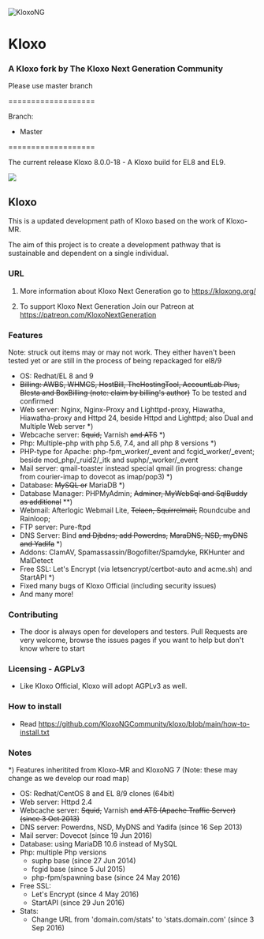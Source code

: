 ![KloxoNG](https://kloxong.org/wp-content/uploads/2017/10/KloxoNG.jpg )
# Kloxo

### A Kloxo fork by The Kloxo Next Generation Community

Please use master branch

===================

Branch:
- Master

===================

The current release Kloxo 8.0.0-18 - A Kloxo build for EL8 and EL9. 

<a href="https://copr.fedorainfracloud.org/coprs/kloxong/kloxo/package/kloxo/"><img src="https://copr.fedorainfracloud.org/coprs/kloxong/kloxo/package/kloxo/status_image/last_build.png" /></a>

## Kloxo

This is a updated development path of Kloxo based on the work of Kloxo-MR.

The aim of this project is to create a development pathway that is sustainable and dependent on a single individual.

### URL

1. More information about Kloxo Next Generation go to https://kloxong.org/ 

2. To support Kloxo Next Generation Join our Patreon at https://patreon.com/KloxoNextGeneration 

### Features 

Note: struck out items may or may not work. They either haven't been tested yet or are still in the process of being repackaged for el8/9   

* OS: Redhat/EL 8 and 9
* ~~Billing: AWBS, WHMCS, HostBill, TheHostingTool, AccountLab Plus, Blesta and BoxBilling (note: claim by billing's author)~~ To be tested and confirmed
* Web server: Nginx, Nginx-Proxy and Lighttpd-proxy, Hiawatha, Hiawatha-proxy and Httpd 24, beside Httpd and Lighttpd; also Dual and Multiple Web server *)
* Webcache server: ~~Squid,~~ Varnish ~~and ATS~~ *)
* Php: Multiple-php with php 5.6, 7.4, and all php 8 versions *)
* PHP-type for Apache: php-fpm_worker/_event and fcgid_worker/_event; beside mod_php/_ruid2/_itk and suphp/_worker/_event
* Mail server: qmail-toaster instead special qmail (in progress: change from courier-imap to dovecot as imap/pop3) *)
* Database: ~~MySQL or~~ MariaDB *)
* Database Manager: PHPMyAdmin; ~~Adminer, MyWebSql and SqlBuddy as additional~~ **)
* Webmail: Afterlogic Webmail Lite, ~~Telaen, Squirrelmail,~~ Roundcube and Rainloop; 
* FTP server: Pure-ftpd
* DNS Server: Bind ~~and Djbdns; add Powerdns,~~ ~~MaraDNS, NSD, myDNS and Yadifa~~ *)
* Addons: ClamAV, Spamassassin/Bogofilter/Spamdyke, RKHunter and MalDetect
* Free SSL: Let's Encrypt (via letsencrypt/certbot-auto and acme.sh) and StartAPI *)
* Fixed many bugs of Kloxo Official (including security issues)
* And many more!

### Contributing

* The door is always open for developers and testers. Pull Requests are very welcome, browse the issues pages if you want to help but don't know where to start

### Licensing - AGPLv3

* Like Kloxo Official, Kloxo will adopt AGPLv3 as well.

### How to install

* Read https://github.com/KloxoNGCommunity/kloxo/blob/main/how-to-install.txt

### Notes
*) Features inheritited from Kloxo-MR and KloxoNG 7 (Note: these may change as we develop our road map)

- OS: Redhat/CentOS 8 and EL 8/9 clones (64bit) 
- Web server: Httpd 2.4 
- Webcache server: ~~Squid,~~ Varnish ~~and ATS (Apache Traffic Server) (since 3 Oct 2013)~~
- DNS server: Powerdns, NSD, MyDNS and Yadifa (since 16 Sep 2013)
- Mail server: Dovecot (since 19 Jun 2016)
- Database: using MariaDB 10.6 instead of MySQL 
- Php: multiple Php versions
  * suphp base (since 27 Jun 2014)
  * fcgid base (since 5 Jul 2015)
  * php-fpm/spawning base (since 24 May 2016)
- Free SSL:
  * Let's Encrypt (since 4 May 2016)
  * StartAPI (since 29 Jun 2016)
- Stats:
  * Change URL from 'domain.com/stats' to 'stats.domain.com' (since 3 Sep 2016)
  



